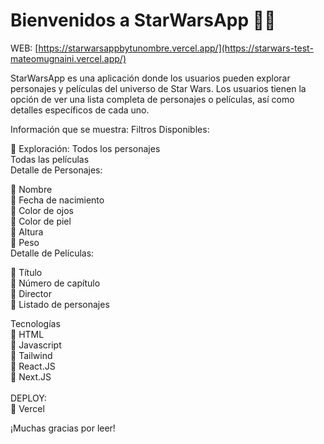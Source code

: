 # Bienvenidos a StarWarsApp 🌌✨

WEB: [https://starwarsappbytunombre.vercel.app/](https://starwars-test-mateomugnaini.vercel.app/)

StarWarsApp es una aplicación donde los usuarios pueden explorar personajes y películas del universo de Star Wars. Los usuarios tienen la opción de ver una lista completa de personajes o películas, así como detalles específicos de cada uno.

Información que se muestra:
Filtros Disponibles:

🌟 Exploración:
Todos los personajes <br/>
Todas las películas <br/>
Detalle de Personajes: <br/>

📌 Nombre <br/>
📌 Fecha de nacimiento <br/>
📌 Color de ojos <br/>
📌 Color de piel <br/>
📌 Altura <br/>
📌 Peso <br/>
Detalle de Películas: <br/>

📌 Título <br/>
📌 Número de capítulo <br/>
📌 Director <br/>
📌 Listado de personajes <br/>


Tecnologías  <br/>
📌 HTML<br/>
📌 Javascript<br/>
📌 Tailwind<br/>
📌 React.JS<br/>
📌 Next.JS<br/>
<br/>
DEPLOY:<br/>
📌 Vercel<br/>

¡Muchas gracias por leer!
